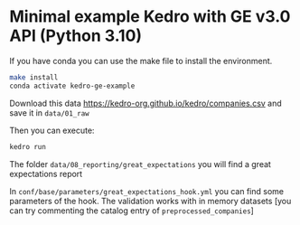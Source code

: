 # Minimal example Kedro with GE v3.0 API (Python 3.10)

If you have conda you can use the make file to install the environment.
```bash
make install
conda activate kedro-ge-example
```

Download this data <https://kedro-org.github.io/kedro/companies.csv>
and save it in `data/01_raw`

Then you can execute:

```bash
kedro run
```

The folder `data/08_reporting/great_expectations` you will find a great expectations report

In `conf/base/parameters/great_expectations_hook.yml` you can find some parameters of the hook.
The validation works with in memory datasets [you can try commenting the catalog entry of `preprocessed_companies`]